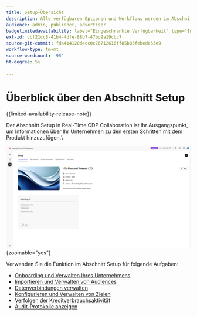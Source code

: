 ```yaml
---
title: Setup-Übersicht
description: Alle verfügbaren Optionen und Workflows werden im Abschnitt „Setup“ von Adobe Real-Time CDP Collaboration behandelt.
audience: admin, publisher, advertiser
badgelimitedavailability: label="Eingeschränkte Verfügbarkeit" type="Informative" url="https://helpx.adobe.com/legal/product-descriptions/real-time-customer-data-platform-collaboration.html newtab=true"
exl-id: cbf21cc8-41b4-4dfe-88b7-47bd9a19cbc7
source-git-commit: fda414120decc0c76712616ff85b83febede53e9
workflow-type: tm+mt
source-wordcount: '95'
ht-degree: 5%

---
```


# Überblick über den Abschnitt Setup

{{limited-availability-release-note}}

Der Abschnitt Setup in Real-Time CDP Collaboration ist Ihr Ausgangspunkt, um Informationen über Ihr Unternehmen zu den ersten Schritten mit dem Produkt hinzuzufügen.\

![Der Arbeitsbereich „Einrichten“ einer Organisation, der einen Überblick über die aktuellen Einstellungen gibt.](/help/assets/setup/set-up-overview.png){zoomable="yes"}

Verwenden Sie die Funktion im Abschnitt Setup für folgende Aufgaben:

* [Onboarding und Verwalten Ihres Unternehmens](/help/guide/setup/onboard-organization.md)
* [Importieren und Verwalten von Audiences](/help/guide/setup/onboard-audiences.md)
* [Datenverbindungen verwalten](/help/guide/setup/manage-data-connection.md)
* [Konfigurieren und Verwalten von Zielen](/help/guide/setup/manage-destinations.md)
* [Verfolgen der Kreditverbrauchsaktivität](/help/guide/setup/my-activity.md)
* [Audit-Protokolle anzeigen](/help/guide/setup/audit-logs.md)

